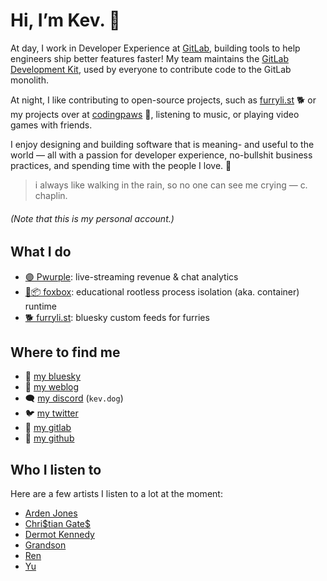 # Hi, I’m Kev. 👋

At day, I work in Developer Experience at [GitLab](https://about.gitlab.com), building tools to help engineers ship better features faster! My team maintains the [GitLab Development Kit](https://gitlab.com/gitlab-org/gitlab-development-kit), used by everyone to contribute code to the GitLab monolith.

At night, I like contributing to open-source projects, such as [furryli.st](https://github.com/strideynet/bsky-furry-feed) 🐕 or my projects over at [codingpaws](https://gitlab.com/codingpaws) 🐾, listening to music, or playing video games with friends.

I enjoy designing and building software that is meaning- and useful to the world — all with a passion for developer experience, no-bullshit business practices, and spending time with the people I love. 🩷

<!--private-->

> i always like walking in the rain, so no one can see me crying — c. chaplin.

###### (Note that this is my personal account.)

<!--/private-->

## What I do <!--work:outside of work/work-->

- [🟣 Pwurple](https://gitlab.com/codingpaws/pwurple/): live-streaming revenue & chat analytics
- [🦊📦 foxbox](https://github.com/codingpa-ws/foxbox): educational rootless process isolation (aka. container) runtime
- [🐕 furryli.st](https://github.com/strideynet/bsky-furry-feed): bluesky custom feeds for furries

## Where to find me

- 🦋 [my bluesky](https://bsky.app/profile/codingpa.ws)
- 🐾 [my weblog](https://codingpa.ws)
- 🗨 [my discord](https://discord.com/users/216472541148086272) (`kev.dog`)
- 🐦 [my twitter](https://twitter.com/kevslashnull/)
- 🦊 [my gitlab](https://gitlab.com/KevSlashNull)
- 🐙 [my github](https://github.com/KevSlashNull)
<!--work:- 👔 [my linkedin](https://www.linkedin.com/in/kev-k/)/work-->

## Who I listen to

Here are a few artists I listen to a lot at the moment:

- [Arden Jones](https://genius.com/artists/Arden-jones)
- [Chri\$tian Gate\$](https://genius.com/artists/Chri-tian-gate)
- [Dermot Kennedy](https://genius.com/artists/Dermot-kennedy)
- [Grandson](https://genius.com/artists/Grandson)
- [Ren](https://genius.com/artists/Ren)
- [Yu](https://genius.com/artists/Yu)

<!--work:

---
Note: This file is auto-generated from my personal repo at [KevSlashNull/KevSlashNull](https://gitlab.com/KevSlashNull/KevSlashNull).
/work-->

<!--
**KevSlashNull/KevSlashNull** is a ✨ _special_ ✨ repository because its `README.md` (this file) appears on your GitHub profile.

Here are some ideas to get you started:

- 🔭 I’m currently working on ...
- 🌱 I’m currently learning ...
- 👯 I’m looking to collaborate on ...
- 🤔 I’m looking for help with ...
- 💬 Ask me about ...
- 📫 How to reach me: ...
- 😄 Pronouns: ...
- ⚡ Fun fact: ...
-->
